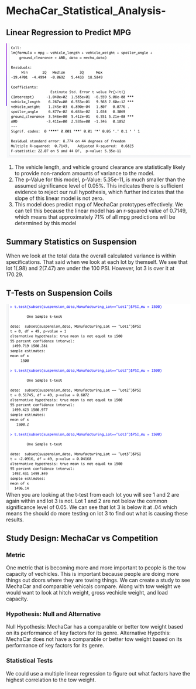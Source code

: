 # MechaCar_Statistical_Analysis-
## Linear Regression to Predict MPG
![summary](summary.png)
1. The vehicle length, and vehicle ground clearance are statistically likely to provide non-random amounts of variance to the model.
2. The p-Value for this model, p-Value: 5.35e-11, is much smaller than the assumed significance level of 0.05%. This indicates there is sufficient evidence to reject our null hypothesis, which further indicates that the slope of this linear model is not zero.
3. This model does predict mpg of MechaCar prototypes effectively. We can tell this because the linear model has an r-squared value of 0.7149, which means that approximately 71% of all mpg predictions will be determined by this model

## Summary Statistics on Suspension
When we look at the total data the overall calculated variance is within specifications. That said when we look at each lot by themself. We see that lot 1(.98) and 2(7.47) are under the 100 PSI. However, lot 3 is over it at 170.29.

## T-Tests on Suspension Coils
![t-test](t-test.png)
When you are looking at the t-test from each lot you will see 1 and 2 are again within and lot 3 is not. Lot 1 and 2 are not below the common significance level of 0.05. We can see that lot 3 is below it at .04 which means the should do more testing on lot 3 to find out what is causing these results.

## Study Design: MechaCar vs Competition
### Metric
One metric that is becoming more and more important to people is the tow capacity of vechicles. This is important because people are doing more things out doors where they are towing things. We can create a study to see MechaCar and comparable vehicals compare. Along with tow weight we would want to look at hitch weight, gross vechicle weight, and load capacity. 
### Hypothesis: Null and Alternative
 Null Hypothesis: MechaCar has a comparable or better tow weight based on its performance of key factors for its genre.
 Alternative Hypothis: MechaCar does not have a comparable or better tow weight based on its performance of key factors for its genre.
### Statistical Tests
We could use a multiple linear regression to figure out what factors have the highest correlation to the tow weight. 
